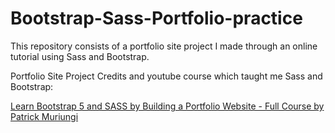 # Bootstrap-Sass-Portfolio-practice

This repository consists of a portfolio site project I made through an online tutorial using Sass and Bootstrap.

Portfolio Site Project Credits and youtube course which taught me Sass and Bootstrap: 

[Learn Bootstrap 5 and SASS by Building a Portfolio Website - Full Course by Patrick Muriungi](https://www.youtube.com/watch?v=iJKCj8uAHz8)
 
